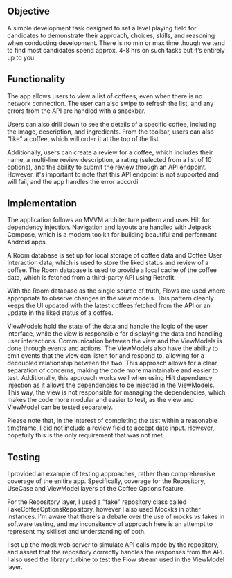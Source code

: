 ## Objective
A simple development task designed to set a level playing field for candidates to demonstrate their
approach, choices, skills, and reasoning when conducting development. There is no min or max time
though we tend to find most candidates spend approx. 4-8 hrs on such tasks but it’s entirely up to you.

## Functionality
The app allows users to view a list of coffees, even when there is no network connection. The user can also swipe to refresh the list, and any errors from the API are handled with a snackbar.

Users can also drill down to see the details of a specific coffee, including the image, description, and ingredients. From the toolbar, users can also "like" a coffee, which will order it at the top of the list.

Additionally, users can create a review for a coffee, which includes their name, a multi-line review description, a rating (selected from a list of 10 options), and the ability to submit the review through an API endpoint. However, it's important to note that this API endpoint is not supported and will fail, and the app handles the error accordi

## Implementation
The application follows an MVVM architecture pattern and uses Hilt for dependency injection. Navigation and layouts are handled with Jetpack Compose, which is a modern toolkit for building beautiful and performant Android apps.

A Room database is set up for local storage of coffee data and Coffee User Interaction data, which is used to store the liked status and review of a coffee. The Room database is used to provide a local cache of the coffee data, which is fetched from a third-party API using Retrofit.

With the Room database as the single source of truth, Flows are used where appropriate to observe changes in the view models. This pattern cleanly keeps the UI updated with the latest coffees fetched from the API or an update in the liked status of a coffee.

ViewModels hold the state of the data and handle the logic of the user interface, while the view is responsible for displaying the data and handling user interactions. Communication between the view and the ViewModels is done through events and actions. The ViewModels also have the ability to emit events that the view can listen for and respond to, allowing for a decoupled relationship between the two. This approach allows for a clear separation of concerns, making the code more maintainable and easier to test. Additionally, this approach works well when using Hilt dependency injection as it allows the dependencies to be injected in the ViewModels. This way, the view is not responsible for managing the dependencies, which makes the code more modular and easier to test, as the view and ViewModel can be tested separately.

Please note that, in the interest of completing the test within a reasonable timeframe, I did not include a review field to accept date input. However, hopefully this is the only requirement that was not met.

## Testing
I provided an example of testing approaches, rather than comprehensive coverage of the enitire app. Specifically, coverage for the Repository, UseCase and ViewModel layers of the Coffee Options feature. 

For the Repository layer, I used a "fake" repository class called FakeCoffeeOptionsRepository, however I also used Mockks in other instances. I'm aware that there's a debate over the use of mocks vs fakes in software testing, and my inconsitency of approach here is an attempt to represent my skillset and understanding of both.

I set up the mock web server to simulate API calls made by the repository, and assert that the repository correctly handles the responses from the API. I also used the library turbine to test the Flow stream used in the ViewModel layer.
